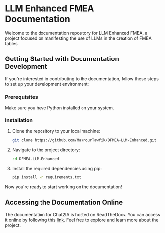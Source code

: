 # LLM Enhanced FMEA Documentation
Welcome to the documentation repository for LLM Enhanced FMEA, a project focused on manifesting the use of LLMs in the creation of FMEA tables 

## Getting Started with Documentation Development

If you're interested in contributing to the documentation, follow these steps to set up your development environment:

### Prerequisites

Make sure you have Python installed on your system.

### Installation

1. Clone the repository to your local machine:

   ```bash
   git clone https://github.com/MasrourTawfik/DFMEA-LLM-Enhanced.git
   ```

2. Navigate to the project directory:

   ```bash
   cd DFMEA-LLM-Enhanced
   ```

3. Install the required dependencies using pip:

   ```bash
   pip install -r requirements.txt
   ```

Now you're ready to start working on the documentation!

## Accessing the Documentation Online

The documentation for Chat2IA is hosted on ReadTheDocs. You can access it online by following this [link](https://gia-llm.readthedocs.io/en/latest/). Feel free to explore and learn more about the project.